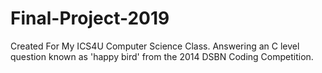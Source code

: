 # Final-Project-2019
Created For My ICS4U Computer Science Class. Answering an C level question known as 'happy bird' from the 2014 DSBN Coding Competition.
